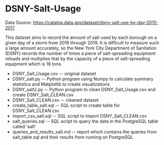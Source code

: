 # DSNY-Salt-Usage

Data Source:  https://catalog.data.gov/dataset/dsny-salt-use-by-day-2015-2017

This dataset aims to record the amount of salt used by each borough on a given day of a storm from 2016 through 2019. It is difficult to measure such a large amount accurately, so the New York City Department of Sanitation (DSNY) records the number of times a piece of salt-spreading equipment reloads and multiplies that by the capacity of a piece of salt-spreading equipment which is 16 tons.


* DSNY_Salt_Usage.csv         -- original dataset
* DSNY_salt.py                -- Python program using Numpy to calculate summary statistics and Matplotlib to create visualizations
* DSNY_salt2.py               -- Python program to clean DSNY_Salt_Usage.csv and create DSNY_Salt_CLEAN.csv
* DSNY_Salt_CLEAN.csv         -- cleaned dataset
* create_table_salt.sql       -- SQL script to create table for DSNY_Salt_CLEAN.csv
* import_csv_salt.sql         -- SQL script to import DSNY_Salt_CLEAN.csv
* salt_queries.sql            -- SQL script to query the data in the PostgreSQL table called 'salt'
* queries_and_results_salt.md -- report which contains the queries from salt_table.sql and their results from running on PostgreSQL
